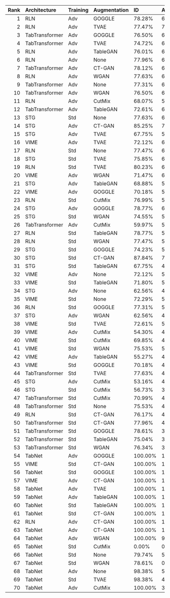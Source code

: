 |   Rank | Architecture   | Training   | Augmentation   | ID      | ADV+CTR   | ADV     |    AUC | Accuracy   | Precision   | Recall   |    MCC |
|-------:|:---------------|:-----------|:---------------|:--------|:----------|:--------|-------:|:-----------|:------------|:---------|-------:|
|      1 | RLN            | Adv        | GOGGLE         | 78.28%  | 69.14%    | 77.44%  | 0.8575 | 77.70%     | 25.64%      | 78.21%   | 0.3581 |
|      2 | RLN            | Adv        | TVAE           | 77.47%  | 71.05%    | 77.21%  | 0.8543 | 75.65%     | 23.72%      | 77.40%   | 0.3321 |
|      3 | TabTransformer | Adv        | GOGGLE         | 76.50%  | 67.52%    | 75.49%  | 0.8534 | 78.42%     | 26.05%      | 76.44%   | 0.3573 |
|      4 | TabTransformer | Adv        | TVAE           | 74.72%  | 66.71%    | 74.30%  | 0.8578 | 79.04%     | 26.39%      | 74.68%   | 0.3555 |
|      5 | RLN            | Adv        | TableGAN       | 76.01%  | 66.06%    | 75.43%  | 0.8605 | 79.69%     | 27.29%      | 75.96%   | 0.3698 |
|      6 | RLN            | Adv        | None           | 77.96%  | 66.61%    | 77.31%  | 0.8667 | 78.90%     | 26.76%      | 77.88%   | 0.3701 |
|      7 | TabTransformer | Adv        | CT-GAN         | 78.12%  | 68.07%    | 77.63%  | 0.8592 | 76.90%     | 24.91%      | 78.21%   | 0.3493 |
|      8 | RLN            | Adv        | WGAN           | 77.63%  | 67.62%    | 77.60%  | 0.8583 | 77.00%     | 24.90%      | 77.56%   | 0.3471 |
|      9 | TabTransformer | Adv        | None           | 77.31%  | 65.06%    | 76.66%  | 0.8694 | 79.44%     | 27.23%      | 77.24%   | 0.3733 |
|     10 | TabTransformer | Adv        | WGAN           | 76.50%  | 65.19%    | 75.88%  | 0.8638 | 78.75%     | 26.38%      | 76.44%   | 0.3611 |
|     11 | RLN            | Adv        | CutMix         | 68.07%  | 59.87%    | 67.52%  | 0.8586 | 83.37%     | 30.73%      | 68.11%   | 0.3793 |
|     12 | TabTransformer | Adv        | TableGAN       | 72.61%  | 62.20%    | 72.41%  | 0.8576 | 80.58%     | 27.71%      | 72.44%   | 0.363  |
|     13 | STG            | Std        | None           | 77.63%  | 63.79%    | 77.31%  | 0.8658 | 78.23%     | 26.05%      | 77.56%   | 0.3608 |
|     14 | STG            | Adv        | CT-GAN         | 85.25%  | 73.78%    | 85.25%  | 0.8412 | 66.79%     | 19.32%      | 85.10%   | 0.2928 |
|     15 | STG            | Adv        | TVAE           | 67.75%  | 59.81%    | 67.68%  | 0.8451 | 80.74%     | 27.08%      | 67.79%   | 0.341  |
|     16 | VIME           | Adv        | TVAE           | 72.12%  | 61.78%    | 72.12%  | 0.8461 | 78.74%     | 25.64%      | 72.12%   | 0.3389 |
|     17 | RLN            | Std        | None           | 77.47%  | 60.94%    | 77.15%  | 0.8695 | 79.56%     | 27.38%      | 77.40%   | 0.3755 |
|     18 | STG            | Std        | TVAE           | 75.85%  | 62.11%    | 75.53%  | 0.8573 | 77.60%     | 25.16%      | 75.80%   | 0.3448 |
|     19 | RLN            | Std        | TVAE           | 80.23%  | 62.11%    | 79.58%  | 0.8676 | 77.59%     | 25.86%      | 80.29%   | 0.3673 |
|     20 | VIME           | Adv        | WGAN           | 71.47%  | 60.62%    | 71.47%  | 0.8451 | 79.07%     | 25.87%      | 71.47%   | 0.3395 |
|     21 | STG            | Adv        | TableGAN       | 68.88%  | 56.60%    | 68.85%  | 0.8531 | 82.94%     | 30.19%      | 68.75%   | 0.3762 |
|     22 | VIME           | Adv        | GOGGLE         | 70.18%  | 59.19%    | 69.89%  | 0.8403 | 80.18%     | 26.83%      | 70.03%   | 0.3455 |
|     23 | RLN            | Std        | CutMix         | 76.99%  | 58.70%    | 76.66%  | 0.8698 | 80.16%     | 27.97%      | 76.92%   | 0.3805 |
|     24 | STG            | Adv        | GOGGLE         | 78.77%  | 66.00%    | 78.77%  | 0.8368 | 72.70%     | 21.75%      | 78.69%   | 0.31   |
|     25 | STG            | Std        | WGAN           | 74.55%  | 58.35%    | 74.39%  | 0.8634 | 80.00%     | 27.37%      | 74.36%   | 0.3656 |
|     26 | TabTransformer | Adv        | CutMix         | 59.97%  | 50.76%    | 59.94%  | 0.8508 | 86.75%     | 35.78%      | 60.10%   | 0.3952 |
|     27 | RLN            | Std        | TableGAN       | 78.77%  | 58.93%    | 78.61%  | 0.8683 | 77.34%     | 25.36%      | 78.53%   | 0.3557 |
|     28 | RLN            | Std        | WGAN           | 77.47%  | 57.37%    | 77.47%  | 0.8656 | 78.16%     | 25.95%      | 77.40%   | 0.3592 |
|     29 | STG            | Std        | GOGGLE         | 74.23%  | 57.24%    | 73.91%  | 0.8512 | 78.05%     | 25.31%      | 74.20%   | 0.3416 |
|     30 | STG            | Std        | CT-GAN         | 87.84%  | 71.22%    | 87.68%  | 0.852  | 63.83%     | 18.34%      | 87.82%   | 0.2845 |
|     31 | STG            | Std        | TableGAN       | 67.75%  | 49.82%    | 67.10%  | 0.861  | 84.56%     | 32.61%      | 67.63%   | 0.3955 |
|     32 | VIME           | Adv        | None           | 72.12%  | 52.09%    | 72.12%  | 0.8581 | 81.74%     | 29.08%      | 71.96%   | 0.3759 |
|     33 | VIME           | Std        | TableGAN       | 71.80%  | 50.15%    | 71.80%  | 0.8641 | 82.79%     | 30.47%      | 71.63%   | 0.389  |
|     34 | STG            | Adv        | None           | 62.56%  | 45.19%    | 62.56%  | 0.8645 | 87.54%     | 38.15%      | 62.66%   | 0.4244 |
|     35 | VIME           | Std        | None           | 72.29%  | 50.34%    | 71.31%  | 0.8652 | 82.29%     | 29.84%      | 72.12%   | 0.3842 |
|     36 | RLN            | Std        | GOGGLE         | 77.31%  | 52.54%    | 75.04%  | 0.8638 | 79.74%     | 27.58%      | 77.40%   | 0.3778 |
|     37 | STG            | Adv        | WGAN           | 62.56%  | 46.39%    | 62.33%  | 0.8548 | 85.48%     | 33.45%      | 62.50%   | 0.3844 |
|     38 | VIME           | Std        | TVAE           | 72.61%  | 50.57%    | 72.61%  | 0.8582 | 80.84%     | 28.05%      | 72.60%   | 0.3671 |
|     39 | VIME           | Adv        | CutMix         | 54.30%  | 43.50%    | 53.52%  | 0.8486 | 87.75%     | 37.42%      | 54.33%   | 0.3852 |
|     40 | VIME           | Std        | CutMix         | 69.85%  | 47.65%    | 69.37%  | 0.8572 | 83.30%     | 30.89%      | 69.71%   | 0.3865 |
|     41 | VIME           | Std        | WGAN           | 75.53%  | 51.22%    | 75.36%  | 0.861  | 79.56%     | 27.04%      | 75.32%   | 0.365  |
|     42 | VIME           | Adv        | TableGAN       | 55.27%  | 42.27%    | 55.27%  | 0.8528 | 88.15%     | 38.76%      | 55.29%   | 0.3994 |
|     43 | VIME           | Std        | GOGGLE         | 70.18%  | 49.14%    | 69.69%  | 0.8492 | 81.15%     | 27.99%      | 70.03%   | 0.3581 |
|     44 | TabTransformer | Std        | TVAE           | 77.63%  | 49.30%    | 76.27%  | 0.871  | 80.12%     | 28.03%      | 77.56%   | 0.3832 |
|     45 | STG            | Adv        | CutMix         | 53.16%  | 41.17%    | 52.32%  | 0.8512 | 88.04%     | 38.05%      | 53.04%   | 0.3847 |
|     46 | STG            | Std        | CutMix         | 56.73%  | 38.54%    | 55.92%  | 0.8626 | 88.47%     | 39.95%      | 56.73%   | 0.4142 |
|     47 | TabTransformer | Std        | CutMix         | 70.99%  | 43.44%    | 70.50%  | 0.8662 | 83.51%     | 31.41%      | 70.83%   | 0.3955 |
|     48 | TabTransformer | Std        | None           | 75.53%  | 45.87%    | 74.55%  | 0.8738 | 80.97%     | 28.68%      | 75.48%   | 0.3835 |
|     49 | RLN            | Std        | CT-GAN         | 76.17%  | 47.16%    | 75.85%  | 0.8623 | 78.80%     | 26.37%      | 76.12%   | 0.36   |
|     50 | TabTransformer | Std        | CT-GAN         | 77.96%  | 44.05%    | 77.63%  | 0.8682 | 79.90%     | 27.86%      | 78.04%   | 0.383  |
|     51 | TabTransformer | Std        | GOGGLE         | 78.61%  | 38.35%    | 73.26%  | 0.8726 | 80.46%     | 28.55%      | 78.37%   | 0.3916 |
|     52 | TabTransformer | Std        | TableGAN       | 75.04%  | 37.60%    | 75.04%  | 0.8688 | 80.78%     | 28.35%      | 74.84%   | 0.3778 |
|     53 | TabTransformer | Std        | WGAN           | 76.34%  | 37.63%    | 76.34%  | 0.8664 | 79.67%     | 27.32%      | 76.28%   | 0.3713 |
|     54 | TabNet         | Adv        | GOGGLE         | 100.00% | 100.00%   | 100.00% | 0.8618 | 8.97%      | 8.97%       | 100.00%  | 0      |
|     55 | VIME           | Std        | CT-GAN         | 100.00% | 100.00%   | 100.00% | 0.4821 | 8.97%      | 8.97%       | 100.00%  | 0      |
|     56 | TabNet         | Std        | GOGGLE         | 100.00% | 100.00%   | 100.00% | 0.8562 | 8.97%      | 8.97%       | 100.00%  | 0      |
|     57 | VIME           | Adv        | CT-GAN         | 100.00% | 100.00%   | 100.00% | 0.4816 | 8.97%      | 8.97%       | 100.00%  | 0      |
|     58 | TabNet         | Adv        | TVAE           | 100.00% | 100.00%   | 100.00% | 0.8636 | 8.97%      | 8.97%       | 100.00%  | 0      |
|     59 | TabNet         | Adv        | TableGAN       | 100.00% | 100.00%   | 100.00% | 0.8599 | 8.97%      | 8.97%       | 100.00%  | 0      |
|     60 | TabNet         | Std        | TableGAN       | 100.00% | 100.00%   | 100.00% | 0.8643 | 8.97%      | 8.97%       | 100.00%  | 0      |
|     61 | TabNet         | Std        | CT-GAN         | 100.00% | 100.00%   | 100.00% | 0.8525 | 8.97%      | 8.97%       | 100.00%  | 0      |
|     62 | RLN            | Adv        | CT-GAN         | 100.00% | 100.00%   | 100.00% | 0.4246 | 8.97%      | 8.97%       | 100.00%  | 0      |
|     63 | TabNet         | Adv        | CT-GAN         | 100.00% | 100.00%   | 100.00% | 0.8627 | 8.97%      | 8.97%       | 100.00%  | 0      |
|     64 | TabNet         | Adv        | WGAN           | 100.00% | 99.16%    | 99.64%  | 0.8554 | 8.97%      | 8.97%       | 100.00%  | 0      |
|     65 | TabNet         | Std        | CutMix         | 0.00%   | 0.00%     | 0.00%   | 0.8658 | 91.03%     | 0.00%       | 0.00%    | 0      |
|     66 | TabNet         | Std        | None           | 79.74%  | 5.28%     | 73.06%  | 0.8704 | 77.69%     | 25.86%      | 79.65%   | 0.3652 |
|     67 | TabNet         | Std        | WGAN           | 78.61%  | 0.00%     | 45.58%  | 0.865  | 79.47%     | 27.49%      | 78.69%   | 0.3809 |
|     68 | TabNet         | Adv        | None           | 98.38%  | 58.38%    | 82.50%  | 0.8348 | 10.41%     | 8.98%       | 98.40%   | 0.003  |
|     69 | TabNet         | Std        | TVAE           | 98.38%  | 40.62%    | 47.49%  | 0.8569 | 10.41%     | 8.98%       | 98.40%   | 0.003  |
|     70 | TabNet         | Adv        | CutMix         | 100.00% | 37.44%    | 67.07%  | 0.8587 | 8.97%      | 8.97%       | 100.00%  | 0      |

